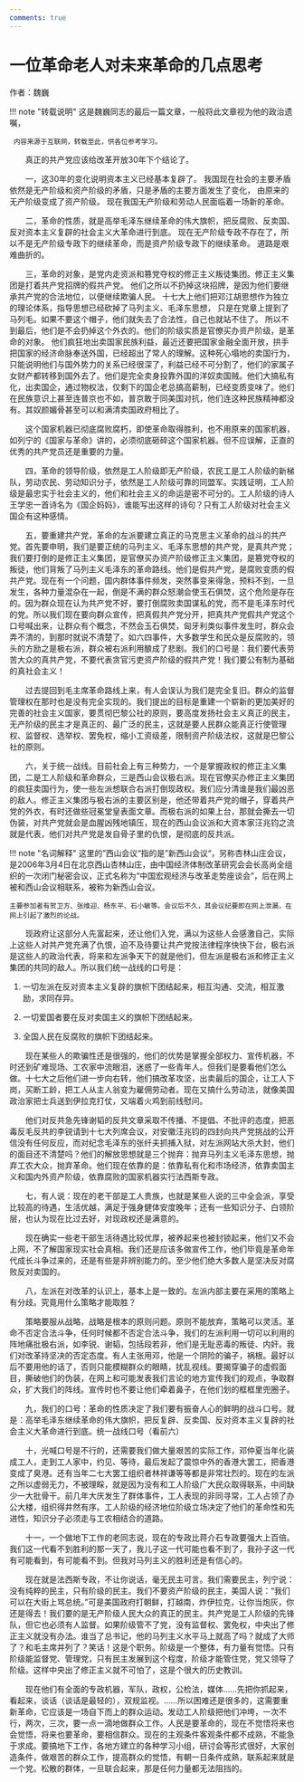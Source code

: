 ```yaml
---
comments: true
---
```


# 一位革命老人对未来革命的几点思考

作者：魏巍

!!! note "转载说明"
    这是魏巍同志的最后一篇文章，一般将此文章视为他的政治遗嘱，
    
	 内容来源于互联网，转载至此，供各位参考学习。

&emsp;&emsp;真正的共产党应该给改革开放30年下个结论了。

&emsp;&emsp;一，这30年的变化说明资本主义已经基本复辟了。
我国现在社会的主要矛盾依然是无产阶级和资产阶级的矛盾，只是矛盾的主要方面发生了变化，
由原来的无产阶级变成了资产阶级。
现在我国无产阶级和劳动人民面临着一场新的革命。

&emsp;&emsp;二，革命的性质，就是高举毛泽东继续革命的伟大旗帜，把反腐败、反卖国、反对资本主义复辟的社会主义大革命进行到底。
现在无产阶级专政不存在了，所以不是无产阶级专政下的继续革命，而是资产阶级专政下的继续革命。
道路是艰难曲折的。

&emsp;&emsp;三，革命的对象，是党内走资派和篡党夺权的修正主义叛徒集团。修正主义集团是打着共产党招牌的假共产党。
他们之所以不扔掉这块招牌，是因为他们要继承共产党的合法地位，以便继续欺骗人民。
十七大上他们把邓江胡思想作为独立的理论体系，指导思想已经砍掉了马列主义、毛泽东思想，
只是在党章上提到了马列毛。如果不要这个帽子，他们就失去了合法性，自己也就站不住了。
所以不到最后，他们是不会扔掉这个外衣的。他们的阶级实质是官僚买办资产阶级，是革命的对象。
他们疯狂地出卖国家民族利益，最近还要把国家金融全面开放，拱手把国家的经济命脉奉送外国，已经超出了常人的理解。这种死心塌地的卖国行为，只能说明他们与国外势力的关系已经很深了，利益已经不可分割了，他们的家属子女财产都转移到国外去了。他们是完全卖身投靠外国的洋奴卖国贼。他们大搞私有化，出卖国企，通过物权法，仅剩下的国企老总搞高薪制，已经变质变味了。他们在民族意识上甚至连普京也不如，普京敢于同美国对抗，他们连这种民族精神都没有。其奴颜媚骨甚至可以和满清卖国政府相比了。

&emsp;&emsp;这个国家机器已彻底腐败腐朽，即使革命取得胜利，也不用原来的国家机器，如列宁的《国家与革命》讲的，必须彻底砸碎这个国家机器。但不应误解，正直的优秀的共产党员还是重要的力量。

&emsp;&emsp;四，革命的领导阶级，依然是工人阶级即无产阶级，农民工是工人阶级的新梯队，劳动农民、劳动知识分子，依然是工人阶级可靠的同盟军。实践证明，工人阶级是最忠实于社会主义的，他们和社会主义的命运是密不可分的。工人阶级的诗人王学忠一首诗名为《国企妈妈》，谁能写出这样的诗句？只有工人阶级对社会主义国企有这种感情。

&emsp;&emsp;五，要重建共产党，革命的左派要建立真正的马克思主义革命的战斗的共产党。首先要申明，我们是要正统的马列主义、毛泽东思想的共产党，是真共产党；我们要打倒的是修正主义集团，是官僚买办资产阶级修正主义集团，是篡党夺权的叛徒，他们背叛了马列主义毛泽东的革命路线。他们是假共产党，是腐败变质的假共产党。现在有一个问题，国内群体事件频发，突然事变来得急，预料不到，一旦发生，各种力量混杂在一起，倒是不满的群众怒潮会使玉石俱焚，这个危险是存在的。因为群众现在认为共产党不好，要打倒腐败卖国谋私的党，而不是毛泽东时代的党。所以我们现在要向群众宣传，把真假共产党分开，把真共产党假共产党这个口号喊出来，让群众有个概念，不然会玉石俱焚，匈牙利类似事件发生时，群众会弄不清的，到那时就说不清楚了。如六四事件，大多数学生和民众是反腐败的，领头的方励之是极右派，群众被右派利用酿成了悲剧。我们的口号是：我们要代表劳苦大众的真共产党，不要代表贪官污吏资产阶级的假共产党！我们要公有制为基础的真社会主义！

&emsp;&emsp;过去提回到毛主席革命路线上来，有人会误认为我们是完全复旧。群众的监督管理权在那时也是没有完全实现的。我们提出的目标是重建一个崭新的更加美好的完善的社会主义国家，要贯彻巴黎公社的原则，要高度发扬社会主义真正的民主，无产阶级的民主才是真正的、最广泛的民主，这就是要人民群众能真正行使管理权、监督权、选举权、罢免权，缩小工资级差，限制资产阶级法权，这就是巴黎公社的原则。

&emsp;&emsp;六，关于统一战线。目前社会上有三种势力，一个是掌握政权的修正主义集团，二是工人阶级和革命群众，三是西山会议极右派。现在官僚买办修正主义集团的疯狂卖国行为，使一些左派想联合右派打倒现政权。我们应分清谁是我们最凶恶的敌人。修正主义集团与极右派的主要区别是，他还带着共产党的帽子，穿着共产党的外衣，有时还做些冠冕堂皇表面文章。而极右派的如果上台，那就会撕去一切伪装，对共产党就会是血腥凶残地镇压，现在的西山会议派和大资本家汪兆钧之流就是代表，他们对共产党是发自骨子里的仇恨，是彻底的反共派。

!!! note "名词解释"
    这里的”西山会议“指的是”新西山会议“，另称杏林山庄会议，是2006年3月4日在北京西山杏林山庄，由中国经济体制改革研究会会长高尚全组织的一次闭门秘密会议，正式名称为“中国宏观经济与改革走势座谈会”，后在网上被和西山会议相联系，被称为新西山会议。
    
    主要参加者有贺卫方、张维迎、杨东平、石小敏等。会议后不久，其会议纪要即在网上泄漏，在网上引起了激烈的论战。

&emsp;&emsp;现政府让这部分人先富起来，还让他们入党，满以为这些人会感激自己，实际上这些人对共产党充满了仇恨，迫不及待要让共产党按法律程序快快下台，极右派是这些人的政治代表，将来和左派争天下的就是他们，但左派是极右派和修正主义集团的共同的敌人。所以我们统一战线的口号是：

1. 一切左派在反对资本主义复辟的旗帜下团结起来，相互沟通、交流，相互激励，求同存异。

2. 一切爱国者要在反对卖国主义的旗帜下团结起来。

3. 全国人民在反腐败的旗帜下团结起来。

&emsp;&emsp;现在某些人的欺骗性还是很强的，他们的优势是掌握全部权力、宣传机器，不时还到矿难现场、工农家中流眼泪，迷惑了一些青年人。但我们是要看他们怎么做。十七大之后他们进一步向右转，他们搞改革攻坚，出卖最后的国企，让工人下岗，买断工龄，把工人从主人翁变为雇佣劳动者。现在又搞什么劳动法，就像美国政治家把士兵送到伊拉克打仗，又端着火鸡到前线慰问。

&emsp;&emsp;他们对反共急先锋谢韬的反共文章采取不传播、不提倡、不批评的态度，把恶毒反毛反共的李锐请到十七大列席会议，对安徽汪兆钧的四封向共产党挑战的公开信没有任何反应，而对纪念毛泽东的张纤夫抓捕入狱，对左派网站大杀大封，他们的面目还不清楚吗？他们的解放思想就是三个抛弃：抛弃马列主义毛泽东思想，抛弃工农大众，抛弃革命。他们现在依靠的是：依靠私有化和市场经济，依靠卖国主义和国内外资产阶级，依靠腐败的国家机器实行法西斯专政。

&emsp;&emsp;七，有人说：现在的老干部是工人贵族，也就是某些人说的三中全会派，享受比较高的待遇，生活优越，满足于强身健体安度晚年；还有一些知识分子、白领阶层，也认为现在比过去好，对现政权还是满意的。

&emsp;&emsp;现在确实一些老干部生活待遇比较优厚，被养起来也被封锁起来，他们又不会上网，不了解国家现实社会真相。我们还是应该多做宣传工作，他们毕竟是革命年代成长斗争过来的，还是有些是非辨别能力的。至少他们绝大多数人是坚决反对腐败反对卖国的。

&emsp;&emsp;八，左派在对改革的认识上，基本上是一致的。左派内部主要在采用的策略上有分歧。究竟用什么策略才能取胜？

&emsp;&emsp;策略要服从战略，战略是根本的原则问题。原则不能放弃，策略可以灵活。革命不否定合法斗争，任何时候都不否定合法斗争，我们的左派利用一切可以利用的阵地痛批极右派，如李锐、谢韬，包括段若非，他们是无耻恶毒的叛徒、内奸。我们对改革持坚决的否定态度。有人主张用邓，他是一个阴险的骗子，祸根。最好以后不要用他的话了，否则只能模糊群众的眼睛，扰乱视线。要揭穿骗子的虚假面目，撕破他们的伪装，在网上和可能发表我们言论的地方宣传我们的观点，争取群众，扩大我们的阵线。宣传时也不要让他们牵着鼻子，在他们划的框框里兜圈子。

&emsp;&emsp;九，我们的口号：革命的性质决定了我们要有振奋人心的鲜明的战斗口号。就是：高举毛泽东继续革命的伟大旗帜，把反复辟、反卖国、反对资本主义复辟的社会主义大革命进行到底。统一战线口号（看前六）

&emsp;&emsp;十，光喊口号是不行的，还需要我们做大量艰苦的实际工作，邓仲夏当年化装成工人，走到工人家中，约见、等待，最后发起了震惊中外的香港大罢工，把香港变成了臭港。还有当年二七大罢工组织者林祥谦等等都是非常壮烈的。现在的左派之所以虚弱无力，不被理睬，就是因为没有和工人阶级广大民众取得联系，中间缺少一大批骨干。前几年大庆发生了群体事件，工人表现的非同寻常，工人占领了办公大楼，组织得井然有序。工人阶级的经济地位阶级立场决定了他们的革命性和先进性，知识分子必须走与工农相结合的道路。

&emsp;&emsp;十一，一个做地下工作的老同志说，现在的专政比蒋介石专政要强大上百倍。我们这一代看不到胜利的那一天了，我儿子这一代可能也看不到了，我孙子这一代有可能看到，有可能看不到。但我对马列主义的胜利还是有信心的。

&emsp;&emsp;现在就是法西斯专政，不让你说话，毫无民主可言。我们需要民主，列宁说：没有纯粹的民主，只有阶级的民主。我们不要资产阶级的民主，美国人说：“我们可以在大街上骂总统。”可是美国政府打朝鲜，打越南，炸伊拉克，让你当炮灰，你还是得去！我们要的是无产阶级人民大众的真正的民主。共产党是工人阶级的先锋队，但它也必须有人监督。如果阶级管不了党，没有监督权、罢免权，中央出了修正主义就没有办法。谁当了总书记，他的马列主义水平马上就高了吗？就成了大师了？和毛主席并列了？笑话！这是个职务。阶级是一个整体，有力量有觉悟。只有阶级能监督党、管理党，只有民主发展到这个程度，阶级才能管住党，党又领导了阶级。这样中央出了修正主义就不可怕了，这是个很大的历史教训。

&emsp;&emsp;现在他们有全面的专政机器，军队，政权，公检法，媒体……先把你抓起来，看起来，谈话（谈话是最轻的），双规监视。……所以困难还是很多的，这需要重新革命，它应该是一场自下而上的群众运动。发动工人阶级把他们冲垮，一次不行，两次，三次，要一点一滴地做群众工作。人民是要革命的，现在不觉悟将来也会觉悟，将来也要革命，要相信群众。现在的主观条件客观条件都不成熟，不能急于求成。要搞地下工作，各地方建立的各种学习小组，研讨会等形式很好，大家创造条件，做艰苦的群众工作，提高群众的觉悟，有朝一日条件成熟，联系起来就是一个党。松散的群体，一旦联合起来，那是任何力量都无法阻挡的。


